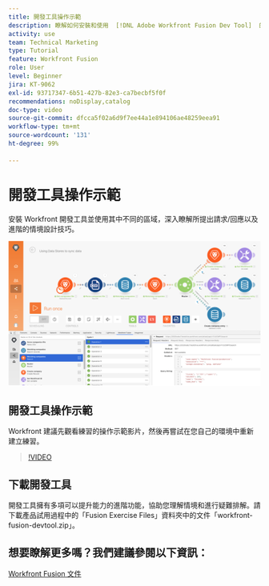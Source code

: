 ```yaml
---
title: 開發工具操作示範
description: 瞭解如何安裝和使用  [!DNL Adobe Workfront Fusion Dev Tool]  的不同區域來深入瞭解進階情境設計技巧。
activity: use
team: Technical Marketing
type: Tutorial
feature: Workfront Fusion
role: User
level: Beginner
jira: KT-9062
exl-id: 93717347-6b51-427b-82e3-ca7becbf5f0f
recommendations: noDisplay,catalog
doc-type: video
source-git-commit: dfcca5f02a6d9f7ee44a1e894106ae48259eea91
workflow-type: tm+mt
source-wordcount: '131'
ht-degree: 99%

---
```


# 開發工具操作示範

安裝 Workfront 開發工具並使用其中不同的區域，深入瞭解所提出請求/回應以及進階的情境設計技巧。

![影像顯示 Fusion 情境和開發工具](assets/troubleshooting-and-error-handling-1.png)

## 開發工具操作示範

Workfront 建議先觀看練習的操作示範影片，然後再嘗試在您自己的環境中重新建立練習。

>[!VIDEO](https://video.tv.adobe.com/v/335303/?quality=12&learn=on&enablevpops)


## 下載開發工具

開發工具擁有多項可以提升能力的進階功能，協助您理解情境和進行疑難排解。請下載產品試用過程中的「Fusion Exercise Files」資料夾中的文件「workfront-fusion-devtool.zip」。



## 想要瞭解更多嗎？我們建議參閱以下資訊：

[Workfront Fusion 文件](https://experienceleague.adobe.com/zh-hant/docs/workfront-fusion/using/get-started-with-fusion/understand-workfront-fusion/workfront-fusion-overview)
